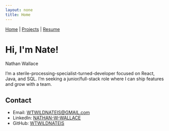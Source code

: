 ```yaml
---
layout: none
title: Home
---
```


<!doctype html>
<html lang="en">
<meta charset="utf-8">
<meta name="viewport" content="width=device-width, initial-scale=1">
<title>Home</title>

<nav>
  <a href="/">Home</a> |
  <a href="/projects/">Projects</a> |
  <a href="/resume/">Resume</a>
</nav>

<h1>Hi, I'm Nate!</h1>
<span class=fullname>Nathan Wallace</span>
<p>I’m a sterile-processing-specialist-turned-developer focused on React, Java, and SQL. 
I’m seeking a junior/full-stack role where I can ship features and grow with a team.</p>

<h2>Contact</h2>
<ul>
  <li>Email: <a href="mailto:wtwildnateis@gmail.com">WTWILDNATEIS@GMAIL.com</a></li>
  <li>LinkedIn: <a href="https://www.linkedin.com/in/nathan-w-wallace/">NATHAN-W-WALLACE</a></li>
  <li>GitHub: <a href="https://github.com/wtwildnateis">WTWILDNATEIS</a></li>
</ul>
</html>
